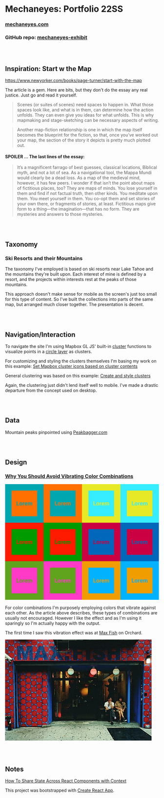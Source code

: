 
  

# Mechaneyes: Portfolio 22SS

  

### [mechaneyes.com](http://mechaneyes.com/)

  

### GitHub repo: [mechaneyes-exhibit](https://github.com/rayweitzenberg/mechaneyes-exhibit)

  
  
  

<br  />

<br  />

  

## Inspiration: Start w the Map
https://www.newyorker.com/books/page-turner/start-with-the-map

The article is a gem. Here are bits, but they don't do the essay any real justice. Just go and read it yourself.

> Scenes (or suites of scenes) need spaces to happen in. What those spaces look like, and what is in them, can determine how the action unfolds. They can even give you ideas for what unfolds. This is why mapmaking and stage-sketching can be necessary aspects of writing.

> Another map-fiction relationship is one in which the map itself becomes the blueprint for the fiction, so that, once you’ve worked out your map, the section of the story it depicts is pretty much plotted out.

#### SPOILER ... The last lines of the essay:

>It’s a magnificent farrago of best guesses, classical locations, Biblical myth, and not a lot of sea. As a navigational tool, the Mappa Mundi would clearly be a dead loss. As a map of the medieval mind, however, it has few peers. I wonder if that isn’t the point about maps of fictitious places, too? They are maps of minds. You lose yourself in them and find if not factual truth, then other kinds. You meditate upon them. You meet yourself in them. You co-opt them and set stories of your own there, or fragments of stories, at least. Fictitious maps give form to a thing—the imagination—that has no form. They are mysteries and answers to those mysteries.

  
  
  

<br  />

<br  />

  

## Taxonomy

  

  

### Ski Resorts and their Mountains

  

  

  

The taxonomy I've employed is based on ski resorts near Lake Tahoe and the mountains they're built upon. Each interest of mine is defined by a resort, and the projects within interests rest at the peaks of those mountains.

This approach doesn't make sense for mobile as the screen's just too small for this type of content. So I've built the collections into parts of the same map, but arranged much closer together. The presentation is decent.

  

<br  />

<br  />

  

## Navigation/Interaction

  

  

  

To navigate the site I'm using Mapbox GL JS' built-in [cluster](https://docs.mapbox.com/mapbox-gl-js/style-spec/sources/#geojson-cluster) functions to visualize points in a [circle layer](https://docs.mapbox.com/mapbox-gl-js/style-spec/layers/#circle) as clusters.

  

  

  

For customizing and styling the clusters themselves I'm basing my work on this example: [Set Mapbox cluster icons based on cluster contents](https://medium.com/@droushi/mapbox-cluster-icons-based-on-cluster-content-d462a5a3ad5c)

  

  

  

General clustering was based on this example: [Create and style clusters](https://docs.mapbox.com/mapbox-gl-js/example/cluster/)


Again, the clustering just didn't lend itself well to mobile. I've made a drastic departure from the concept used on desktop.

  

<br  />

<br  />

  

## Data

  

Mountain peaks pinpointed using [Peakbagger.com](https://www.peakbagger.com/Default.aspx)

  
  

<br  />

<br  />

  

## Design

  

  

  

### [Why You Should Avoid Vibrating Color Combinations](https://webdesign.tutsplus.com/articles/why-you-should-avoid-vibrating-color-combinations--cms-25621)

  

  

  

![legibility](legibility.svg)

  

  

  

For color combinations I'm purposely employing colors that vibrate against each other. As the article above describes, these types of combinations are usually not encouraged. However I like the effect and as I'm using it sparingly so I'm actually happy with the output.

  

  

  

The first time I saw this vibration effect was at [Max Fish](https://maxfishbar.com/) on Orchard.

  

  

  

![max fish](max-fish.jpg)

  

  

<br  />

<br  />

  

## Notes

[How To Share State Across React Components with Context](https://www.digitalocean.com/community/tutorials/how-to-share-state-across-react-components-with-context#step-2-providing-data-from-a-root-component)




This project was bootstrapped with [Create React App](https://github.com/facebook/create-react-app).